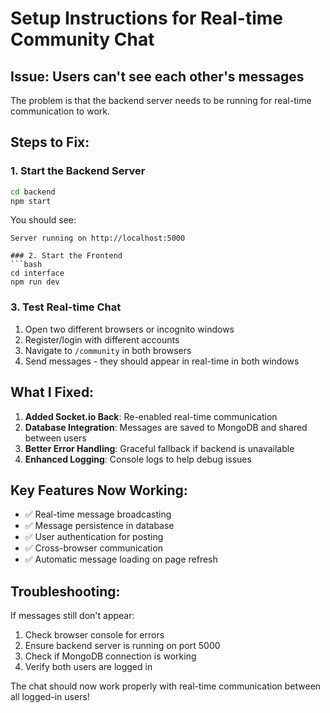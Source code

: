 # Setup Instructions for Real-time Community Chat

## Issue: Users can't see each other's messages

The problem is that the backend server needs to be running for real-time communication to work.

## Steps to Fix:

### 1. Start the Backend Server
```bash
cd backend
npm start
```

You should see:
```
Server running on http://localhost:5000

### 2. Start the Frontend
```bash
cd interface
npm run dev
```

### 3. Test Real-time Chat
1. Open two different browsers or incognito windows
2. Register/login with different accounts
3. Navigate to `/community` in both browsers
4. Send messages - they should appear in real-time in both windows

## What I Fixed:

1. **Added Socket.io Back**: Re-enabled real-time communication
2. **Database Integration**: Messages are saved to MongoDB and shared between users
3. **Better Error Handling**: Graceful fallback if backend is unavailable
4. **Enhanced Logging**: Console logs to help debug issues

## Key Features Now Working:

- ✅ Real-time message broadcasting
- ✅ Message persistence in database
- ✅ User authentication for posting
- ✅ Cross-browser communication
- ✅ Automatic message loading on page refresh

## Troubleshooting:

If messages still don't appear:
1. Check browser console for errors
2. Ensure backend server is running on port 5000
3. Check if MongoDB connection is working
4. Verify both users are logged in

The chat should now work properly with real-time communication between all logged-in users! 